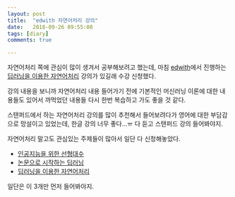 ```yaml
---
layout: post
title:  "edwith 자연어처리 강의"
date:   2018-09-26 09:55:00
tags: [diary]
comments: true

---
```


자연어처리 쪽에 관심이 많이 생겨서 공부해보려고 했는데, 마침 [edwith](https://www.edwith.org/)에서 진행하는 [딥러닝을 이용한 자연어처리](https://www.edwith.org/deepnlp) 강의가 있길래 수강 신청했다.

강의 내용을 보니까 자연어처리 내용 들어가기 전에 기본적인 머신러닝 이론에 대한 내용들도 있어서 까먹었던 내용들 다시 한번 복습하고 가도 좋을 것 같다.

스탠퍼드에서 하는 자연어처리 강의를 많이 추천해서 들어보려다가 영어에 대한 부담감으로 망설이고 있었는데, 한글 강의 너무 좋다...ㅠ
다 듣고 스탠퍼드 강의 들어봐야지.

자연어처리 말고도 관심있는 주제들이 많아서 일단 다 신청해놓았다.

- [인공지능을 위한 선형대수](https://www.edwith.org/linearalgebra4ai)
- [논문으로 시작하는 딥러닝](https://www.edwith.org/deeplearningchoi)
- [딥러닝을 이용한 자연어처리](https://www.edwith.org/deepnlp)

일단은 이 3개만 먼저 들어봐야지.
